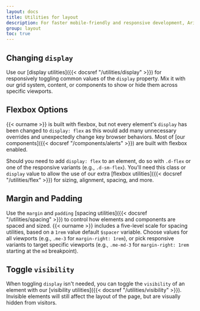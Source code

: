 ```yaml
---
layout: docs
title: Utilities for layout
description: For faster mobile-friendly and responsive development, Arizona Bootstrap includes dozens of utility classes for showing, hiding, aligning, and spacing content.
group: layout
toc: true
---
```


## Changing `display`

Use our [display utilities]({{< docsref "/utilities/display" >}}) for responsively toggling common values of the `display` property. Mix it with our grid system, content, or components to show or hide them across specific viewports.

## Flexbox Options

{{< ourname >}} is built with flexbox, but not every element's `display` has been changed to `display: flex` as this would add many unnecessary overrides and unexpectedly change key browser behaviors. Most of [our components]({{< docsref "/components/alerts" >}}) are built with flexbox enabled.

Should you need to add `display: flex` to an element, do so with `.d-flex` or one of the responsive variants (e.g., `.d-sm-flex`). You'll need this class or `display` value to allow the use of our extra [flexbox utilities]({{< docsref "/utilities/flex" >}}) for sizing, alignment, spacing, and more.

## Margin and Padding

Use the `margin` and `padding` [spacing utilities]({{< docsref "/utilities/spacing" >}}) to control how elements and components are spaced and sized. {{< ourname >}} includes a five-level scale for spacing utilities, based on a `1rem` value default `$spacer` variable. Choose values for all viewports (e.g., `.me-3` for `margin-right: 1rem`), or pick responsive variants to target specific viewports (e.g., `.me-md-3` for `margin-right: 1rem` starting at the `md` breakpoint).

## Toggle `visibility`

When toggling `display` isn't needed, you can toggle the `visibility` of an element with our [visibility utilities]({{< docsref "/utilities/visibility" >}}). Invisible elements will still affect the layout of the page, but are visually hidden from visitors.
